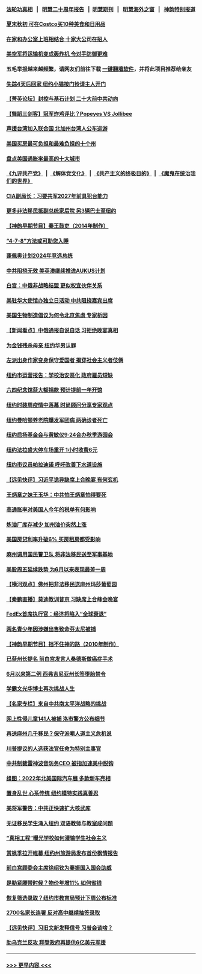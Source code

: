 #### [法轮功真相](https://github.com/gfw-breaker/truth/blob/master/README.md?t=0) &nbsp;&nbsp;|&nbsp;&nbsp; [明慧二十周年报告](https://github.com/gfw-breaker/mh-reports/blob/master/README.md?t=0) &nbsp;&nbsp;|&nbsp;&nbsp;[明慧期刊](https://github.com/gfw-breaker/mh-qikan) &nbsp;&nbsp;|&nbsp;&nbsp; [明慧海外之窗](https://github.com/gfw-breaker/mh-news/blob/master/README.md?t=0) &nbsp;&nbsp;|&nbsp;&nbsp; [神韵特别报道](https://github.com/gfw-breaker/mh-news/blob/master/shenyun.md?t=0)
#### [夏末秋初 可在Costco买10种美食和日用品](../pages/nsc412/n13822910.md?t=09190101) 
#### [在家和办公室上班相结合 十家大公司在招人](../pages/nsc412/n13826252.md?t=09190101) 
#### [美空军将运输机变成轰炸机 令对手防御更难](../pages/nsc412/n13825363.md?t=09190101) 
#### 五毛举报越来越频繁，请网友们前往下载 [一键翻墙软件](https://github.com/gfw-breaker/ssr-accounts)，并将此项目推荐给亲友
#### [失踪4天后回家 纽约小猫按门铃请主人开门](../pages/nsc412/n13827418.md?t=09190101) 
#### [【菁英论坛】封控与基石计划 二十大前中共动向](../pages/nsc412/n13827390.md?t=09190101) 
#### [【舞蹈三剑客】冠军炸鸡评比？Popeyes VS Jollibee](../pages/nsc412/n13827359.md?t=09190101) 
#### [声援台湾加入联合国 北加州台湾人公车巡游](../pages/nsc412/n13827400.md?t=09190101) 
#### [美国买房最可负担和最难负担的十个州](../pages/nsc412/n13826858.md?t=09190101) 
#### [盘点美国通胀率最高的十大城市](../pages/nsc412/n13827386.md?t=09190101) 
#### [《九评共产党》](https://github.com/begood0513/9ping.md/blob/master/README.md) &nbsp;|&nbsp; [《解体党文化》](../../../../jtdwh.md/blob/master/README.md)  &nbsp;|&nbsp; [《共产主义的终极目的》](../../../../gczydzjmd.md/blob/master/README.md) &nbsp;|&nbsp; [《魔鬼在统治我们的世界》](../../../../mgztzwmdsj.md/blob/master/README.md) 
#### [CIA副局长：习要共军2027年前具犯台能力](../pages/nsc412/n13827352.md?t=09190101) 
#### [更多非法移民抵副总统家后院 另3辆巴士至纽约](../pages/nsc412/n13827353.md?t=09190101) 
#### [【神韵早期节目】秦王鼓吏（2014年制作）](../pages/nsc412/n13827354.md?t=09190101) 
#### [“4-7-8”方法或可助您入睡](../pages/nsc412/n13827345.md?t=09190101) 
#### [蓬佩奥计划2024年竞选总统](../pages/nsc412/n13827257.md?t=09190101) 
#### [中共阻挠无效 美英澳继续推进AUKUS计划](../pages/nsc412/n13827163.md?t=09190101) 
#### [白宫：中俄非战略结盟 更似权宜伙伴关系](../pages/nsc412/n13827239.md?t=09190101) 
#### [美驻华大使馆办独立日活动 中共阻挠嘉宾出席](../pages/nsc412/n13827240.md?t=09190101) 
#### [美国生物制造倡议为何令北京焦虑 专家析因](../pages/nsc412/n13827066.md?t=09190101) 
#### [【新闻看点】中俄通报自说自话 习拒绝晚宴真相](../pages/nsc412/n13826878.md?t=09190101) 
#### [为金钱残杀母亲 纽约华男认罪](../pages/nsc412/n13827031.md?t=09190101) 
#### [左派出身作家变身保守爱国者 揭穿社会主义者伎俩](../pages/nsc412/n13826961.md?t=09190101) 
#### [纽约市运营报告：学校治安恶化 政府雇员短缺](../pages/nsc412/n13827021.md?t=09190101) 
#### [六四纪念馆获大额捐款 预计提前一年开馆](../pages/nsc412/n13826989.md?t=09190101) 
#### [纽约时装周疫情中落幕 时尚顾问分享专家观点](../pages/nsc412/n13827034.md?t=09190101) 
#### [纽约曼哈顿养老院爆发军团病 两确诊者死亡](../pages/nsc412/n13827015.md?t=09190101) 
#### [纽约启扬基金会与黄敏仪9·24合办秋季游园会](../pages/nsc412/n13826970.md?t=09190101) 
#### [纽约法拉盛大停车场重开 1小时收费6元](../pages/nsc412/n13826993.md?t=09190101) 
#### [纽约市议员帕拉迪诺 呼吁改善下水道设施](../pages/nsc412/n13826991.md?t=09190101) 
#### [【远见快评】习近平诡异缺席上合晚宴 有何玄机](../pages/nsc412/n13826882.md?t=09190101) 
#### [王炳章之妹王玉华：中共怕王炳章怕得要死](../pages/nsc412/n13826911.md?t=09190101) 
#### [高通胀率对美国人今年的税单有何影响](../pages/nsc412/n13826890.md?t=09190101) 
#### [炼油厂库存减少 加州油价突然上涨](../pages/nsc412/n13826948.md?t=09190101) 
#### [美国房贷利率升破6% 买房租房都受影响](../pages/nsc412/n13826942.md?t=09190101) 
#### [麻州调用国民警卫队 将非法移民送至军事基地](../pages/nsc412/n13826872.md?t=09190101) 
#### [美股周五延续跌势 为6月以来表现最差一周](../pages/nsc412/n13826880.md?t=09190101) 
#### [【横河观点】佛州把非法移民送麻州玛莎葡萄园](../pages/nsc412/n13826879.md?t=09190101) 
#### [【秦鹏直播】莫迪教训普京 习缺席上合峰会晚宴](../pages/nsc412/n13826869.md?t=09190101) 
#### [FedEx首席执行官：经济将陷入“全球衰退”](../pages/nsc412/n13826861.md?t=09190101) 
#### [两名青少年因涉嫌出售致命芬太尼被捕](../pages/nsc412/n13826884.md?t=09190101) 
#### [【神韵早期节目】挡不住神的路（2010年制作）](../pages/nsc412/n13826775.md?t=09190101) 
#### [已获州长提名 前白宫发言人桑德斯做癌症手术](../pages/nsc412/n13826852.md?t=09190101) 
#### [6月以来第二例 西弗吉尼亚州长签堕胎禁令](../pages/nsc412/n13826812.md?t=09190101) 
#### [学霸文光华博士再次挑战人生](../pages/nsc412/n13826850.md?t=09190101) 
#### [【名家专栏】来自中共南太平洋战略的挑战](../pages/nsc412/n13826594.md?t=09190101) 
#### [网上性侵儿童141人被捕 洛市警方公布细节](../pages/nsc412/n13826838.md?t=09190101) 
#### [再送麻州几千移民？保守派嘲人道主义危机说](../pages/nsc412/n13826015.md?t=09190101) 
#### [川普提议的人选获法官任命为特别主事官](../pages/nsc412/n13826781.md?t=09190101) 
#### [中共制裁雷神波音防务CEO 被指加速美中脱钩](../pages/nsc412/n13826736.md?t=09190101) 
#### [组图：2022年北美国际汽车展 多款新车亮相](../pages/nsc412/n13826448.md?t=09190101) 
#### [置身乱世 心系传统 纽约模特实践真善忍](../pages/nsc412/n13826624.md?t=09190101) 
#### [美将军警告：中共正快速扩大核武库](../pages/nsc412/n13826470.md?t=09190101) 
#### [无证移民学生涌入纽约 双语教师与教室成问题](../pages/nsc412/n13826191.md?t=09190101) 
#### [“真相工程”曝光学校如何灌输学生社会主义](../pages/nsc412/n13826239.md?t=09190101) 
#### [赏枫季拉开帷幕 纽约州旅游局发布首份枫情报告](../pages/nsc412/n13826235.md?t=09190101) 
#### [前白宫顾委会主席徐绍钦为秦振国入国会助威](../pages/nsc412/n13823795.md?t=09190101) 
#### [是勒紧腰带时候？物价年增11% 如何省钱](../pages/nsc412/n13826061.md?t=09190101) 
#### [恢复筛选录取？纽约市教育局预计下周公布标准](../pages/nsc412/n13826190.md?t=09190101) 
#### [2700名家长连署 反对高中继续抽签录取](../pages/nsc412/n13826194.md?t=09190101) 
#### [【远见快评】习旧文新发释信号 习普会谈啥？](../pages/nsc412/n13826083.md?t=09190101) 
#### [助乌克兰反攻 拜登政府再提供6亿美元军援](../pages/nsc412/n13826016.md?t=09190101) 

----
#### [ >>> 更早内容 <<< ](../indexes/nsc412-earlier.md)

